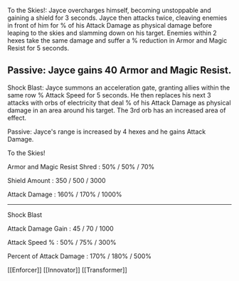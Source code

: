To the Skies!: Jayce overcharges himself, becoming unstoppable and gaining a shield for 3 seconds. Jayce then attacks twice, cleaving enemies in front of him for % of his Attack Damage as physical damage before leaping to the skies and slamming down on his target. Enemies within 2 hexes take the same damage and suffer a % reduction in Armor and Magic Resist for 5 seconds.  
  
Passive: Jayce gains 40 Armor and Magic Resist.  
------------------------------------  
Shock Blast: Jayce summons an acceleration gate, granting allies within the same row % Attack Speed for 5 seconds. He then replaces his next 3 attacks with orbs of electricity that deal % of his Attack Damage as physical damage in an area around his target. The 3rd orb has an increased area of effect.  
  
Passive: Jayce's range is increased by 4 hexes and he gains Attack Damage.

To the Skies!

Armor and Magic Resist Shred : 50% / 50% / 70%

Shield Amount : 350 / 500 / 3000

Attack Damage : 160% / 170% / 1000%

------------------------------------

Shock Blast

Attack Damage Gain : 45 / 70 / 1000

Attack Speed % : 50% / 75% / 300%

Percent of Attack Damage : 170% / 180% / 500%

[[Enforcer]]
[[Innovator]]
[[Transformer]]
